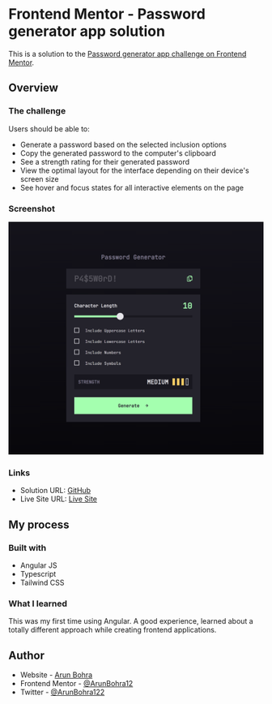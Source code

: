 # Frontend Mentor - Password generator app solution

This is a solution to the [Password generator app challenge on Frontend Mentor](https://www.frontendmentor.io/challenges/password-generator-app-Mr8CLycqjh).

## Overview

### The challenge

Users should be able to:

- Generate a password based on the selected inclusion options
- Copy the generated password to the computer's clipboard
- See a strength rating for their generated password
- View the optimal layout for the interface depending on their device's screen size
- See hover and focus states for all interactive elements on the page

### Screenshot

![Password Generator](./screenshots/screenshot.png)

### Links

- Solution URL: [GitHub](https://github.com/ArunBohra12/password-generator)
- Live Site URL: [Live Site](https://arunbohra-password-generator.netlify.app)

## My process

### Built with

- Angular JS
- Typescript
- Tailwind CSS

### What I learned

This was my first time using Angular. A good experience, learned about a totally different approach while creating frontend applications.

## Author

- Website - [Arun Bohra](https://arun-bohra.com)
- Frontend Mentor - [@ArunBohra12](https://www.frontendmentor.io/profile/ArunBohra12)
- Twitter - [@ArunBohra122](https://twitter.com/ArunBohra122)

